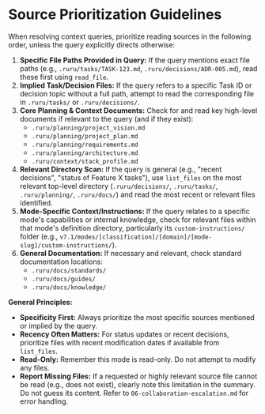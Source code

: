 # Source Prioritization Guidelines

When resolving context queries, prioritize reading sources in the following order, unless the query explicitly directs otherwise:

1.  **Specific File Paths Provided in Query:** If the query mentions exact file paths (e.g., `.ruru/tasks/TASK-123.md`, `.ruru/decisions/ADR-005.md`), read these first using `read_file`.
2.  **Implied Task/Decision Files:** If the query refers to a specific Task ID or decision topic without a full path, attempt to read the corresponding file in `.ruru/tasks/` or `.ruru/decisions/`.
3.  **Core Planning & Context Documents:** Check for and read key high-level documents if relevant to the query (and if they exist):
    *   `.ruru/planning/project_vision.md`
    *   `.ruru/planning/project_plan.md`
    *   `.ruru/planning/requirements.md`
    *   `.ruru/planning/architecture.md`
    *   `.ruru/context/stack_profile.md`
4.  **Relevant Directory Scan:** If the query is general (e.g., "recent decisions", "status of Feature X tasks"), use `list_files` on the most relevant top-level directory (`.ruru/decisions/`, `.ruru/tasks/`, `.ruru/planning/`, `.ruru/docs/`) and read the most recent or relevant files identified.
5.  **Mode-Specific Context/Instructions:** If the query relates to a specific mode's capabilities or internal knowledge, check for relevant files within that mode's definition directory, particularly its `custom-instructions/` folder (e.g., `v7.1/modes/[classification]/[domain]/[mode-slug]/custom-instructions/`).
6.  **General Documentation:** If necessary and relevant, check standard documentation locations:
    *   `.ruru/docs/standards/`
    *   `.ruru/docs/guides/`
    *   `.ruru/docs/knowledge/`

**General Principles:**

*   **Specificity First:** Always prioritize the most specific sources mentioned or implied by the query.
*   **Recency Often Matters:** For status updates or recent decisions, prioritize files with recent modification dates if available from `list_files`.
*   **Read-Only:** Remember this mode is read-only. Do not attempt to modify any files.
*   **Report Missing Files:** If a requested or highly relevant source file cannot be read (e.g., does not exist), clearly note this limitation in the summary. Do not guess its content. Refer to `06-collaboration-escalation.md` for error handling.